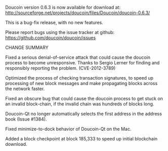 Doucoin version 0.6.3 is now available for download at:
  http://sourceforge.net/projects/doucoin/files/Doucoin/doucoin-0.6.3/

This is a bug-fix release, with no new features.

Please report bugs using the issue tracker at github:
  https://github.com/doucoin/doucoin/issues

CHANGE SUMMARY

Fixed a serious denial-of-service attack that could cause the
doucoin process to become unresponsive. Thanks to Sergio Lerner
for finding and responsibly reporting the problem. (CVE-2012-3789)

Optimized the process of checking transaction signatures, to
speed up processing of new block messages and make propagating
blocks across the network faster.

Fixed an obscure bug that could cause the doucoin process to get
stuck on an invalid block-chain, if the invalid chain was
hundreds of blocks long.

Doucoin-Qt no longer automatically selects the first address
in the address book (Issue #1384).

Fixed minimize-to-dock behavior of Doucoin-Qt on the Mac.

Added a block checkpoint at block 185,333 to speed up initial
blockchain download.
